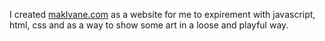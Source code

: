 I created <a href="https://maklvane.com" target="blank">maklvane.com</a> as a website for me to expirement with javascript, html, css and as a way to show some art in a loose and playful way. 

<!--
**maklvane/maklvane** is a ✨ _special_ ✨ repository because its `README.md` (this file) appears on your GitHub profile.

Here are some ideas to get you started:

- 🔭 I’m currently working on ...
- 🌱 I’m currently learning ...
- 👯 I’m looking to collaborate on ...
- 🤔 I’m looking for help with ...
- 💬 Ask me about ...
- 📫 How to reach me: ...
- 😄 Pronouns: ...
- ⚡ Fun fact: ...
-->

